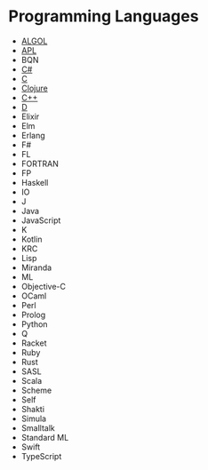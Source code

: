 # Programming Languages

* [ALGOL](https://www.howtoinstall.me/ubuntu/18-04/algol68g/)
* [APL](https://www.gnu.org/software/apl/)
* BQN
* [C#](https://www.c-sharpcorner.com/blogs/running-c-sharp-code-into-ubuntu-os1)
* [C](https://linuxconfig.org/how-to-install-gcc-the-c-compiler-on-ubuntu-20-04-lts-focal-fossa-linux)
* [Clojure](https://ericnormand.me/guide/how-to-install-clojure#linux)
* [C++](https://linuxconfig.org/how-to-install-g-the-c-compiler-on-ubuntu-18-04-bionic-beaver-linux)
* [D](https://dlang.org/download.html)
* Elixir
* Elm
* Erlang
* F#
* FL
* FORTRAN
* FP
* Haskell
* IO
* J
* Java
* JavaScript
* K
* Kotlin
* KRC
* Lisp
* Miranda
* ML
* Objective-C 
* OCaml
* Perl
* Prolog
* Python
* Q
* Racket
* Ruby
* Rust
* SASL
* Scala
* Scheme
* Self
* Shakti
* Simula
* Smalltalk
* Standard ML
* Swift
* TypeScript
